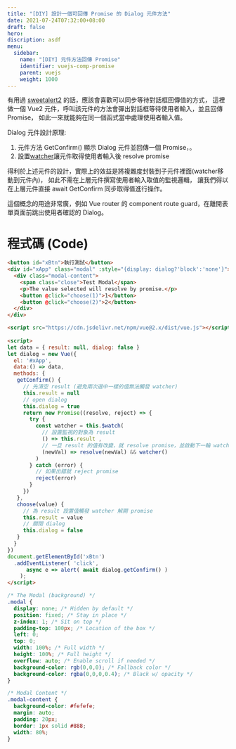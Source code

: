 ```yaml
---
title: "[DIY] 設計一個可回傳 Promise 的 Dialog 元件方法"
date: 2021-07-24T07:32:00+08:00
draft: false
hero: 
discription: asdf
menu:
  sidebar:
    name: "[DIY] 元件方法回傳 Promise"
    identifier: vuejs-comp-promise
    parent: vuejs
    weight: 1000
---
```

有用過 [sweetalert2](https://sweetalert2.github.io/) 的話，應該會喜歡可以同步等待對話框回傳值的方式，
這裡做一個 Vue2 元件，呼叫該元件的方法會彈出對話框等待使用者輸入，並且回傳 Promise，
如此一來就能夠在同一個函式當中處理使用者輸入值。

Dialog 元件設計原理:
  1. 元件方法 GetConfirm() 顯示 Dialog 元件並回傳一個 Promise，。
  2. 設置[watcher](https://vuejs.org/v2/api/#vm-watch)讓元件取得使用者輸入後 resolve promise 

得利於上述元件的設計，實際上的效益是將複雜度封裝到子元件裡面(watcher移動到元件內)，
如此不需在上層元件撰寫使用者輸入取值的監視邏輯，
讓我們得以在上層元件直接 await GetConfirm 同步取得值進行操作。

這個概念的用途非常廣，例如 Vue router 的 component route guard，在離開表單頁面前跳出使用者確認的 Dialog。

# 程式碼 (Code)
```html
<button id="xBtn">執行測試</button>
<div id="xApp" class="modal" :style="{display: dialog?'block':'none'}">
  <div class="modal-content">
    <span class="close">Test Modal</span>
    <p>The value selected will resolve by promise.</p>
    <button @click="choose(1)">1</button>
    <button @click="choose(2)">2</button>
  </div>
</div>
```

```html
<script src="https://cdn.jsdelivr.net/npm/vue@2.x/dist/vue.js"></script>
 
<script>
let data = { result: null, dialog: false }
let dialog = new Vue({
  el: '#xApp',
  data:() => data,
  methods: {
   getConfirm() {
     // 先清空 result (避免兩次選中一樣的值無法觸發 watcher)
     this.result = null 
     // open dialog
     this.dialog = true 
     return new Promise((resolve, reject) => {
       try {
         const watcher = this.$watch(
           // 設置監視的對象為 result
           () => this.result ,
           // 一旦 result 的值有改變，就 resolve promise，並啟動下一輪 watcher 
           (newVal) => resolve(newVal) && watcher()
         )
       } catch (error) {
         // 如果出錯就 reject promise
         reject(error)
       }
     })
   },
   choose(value) {
     // 為 result 設置值觸發 watcher 解開 promise
     this.result = value 
     // 關閉 dialog
     this.dialog = false
   }
  }
})
document.getElementById('xBtn')
  .addEventListener( 'click', 
      async e => alert( await dialog.getConfirm() )
    );
</script>
```

```css
/* The Modal (background) */
.modal {
  display: none; /* Hidden by default */
  position: fixed; /* Stay in place */
  z-index: 1; /* Sit on top */
  padding-top: 100px; /* Location of the box */
  left: 0;
  top: 0;
  width: 100%; /* Full width */
  height: 100%; /* Full height */
  overflow: auto; /* Enable scroll if needed */
  background-color: rgb(0,0,0); /* Fallback color */
  background-color: rgba(0,0,0,0.4); /* Black w/ opacity */
}

/* Modal Content */
.modal-content {
  background-color: #fefefe;
  margin: auto;
  padding: 20px;
  border: 1px solid #888;
  width: 80%;
}
```

<style>
/* The Modal (background) */
.modal {
  display: none; /* Hidden by default */
  position: fixed; /* Stay in place */
  z-index: 1; /* Sit on top */
  padding-top: 100px; /* Location of the box */
  left: 0;
  top: 0;
  width: 100%; /* Full width */
  height: 100%; /* Full height */
  overflow: auto; /* Enable scroll if needed */
  background-color: rgb(0,0,0); /* Fallback color */
  background-color: rgba(0,0,0,0.4); /* Black w/ opacity */
}

/* Modal Content */
.modal-content {
  background-color: #fefefe;
  margin: auto;
  padding: 20px;
  border: 1px solid #888;
  width: 80%;
}
</style>


<div id="xApp" class="modal" :style="{display: dialog?'block':'none'}">
  <div class="modal-content">
    <span class="close">Test Modal</span>
    <p>The value selected will resolve by promise.</p>
    <button @click="choose(1)">1</button>
    <button @click="choose(2)">2</button>
  </div>
</div>

<script src="https://cdn.jsdelivr.net/npm/vue@2.x/dist/vue.js"></script>

<script>
let data = { result: null, dialog: false }
let dialog = new Vue({
  el: '#xApp',
  data:() => data,
  methods: {
   getConfirm() {
     // 先清空 result (避免兩次選中一樣的值無法觸發 watcher)
     this.result = null 
     // 打開 dialog
     this.dialog = true 
     // 回傳 Promise
     return new Promise((resolve, reject) => {
       try {
         const watcher = this.$watch(
           // 設置監視的對象為 result
           () => this.result ,
           // 一旦 result 的值有改變，就 resolve promise，並啟動下一輪 watcher 
           (newVal) => resolve(newVal) && watcher()
         )
       } catch (error) {
         // 如果出錯就 reject promise
         reject(error)
       }
     })
   },
   choose(value) {
     // 為 result 設置值觸發 watcher 解開 promise
     this.result = value 
     // 關閉 dialog
     this.dialog = false
   }
  }
})
document.getElementById('xBtn')
  .addEventListener( 'click', 
      async e => alert( await dialog.getConfirm() )
    );
</script>
